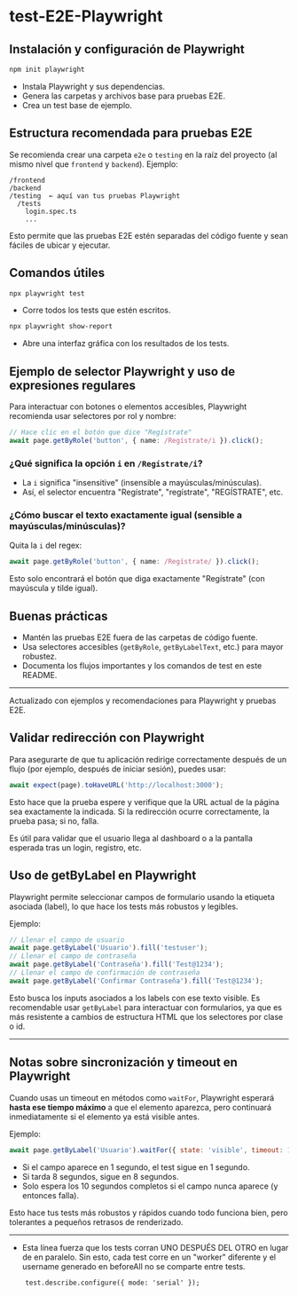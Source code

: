 ﻿# test-E2E-Playwright

## Instalación y configuración de Playwright

```bash
npm init playwright
```
- Instala Playwright y sus dependencias.
- Genera las carpetas y archivos base para pruebas E2E.
- Crea un test base de ejemplo.

## Estructura recomendada para pruebas E2E

Se recomienda crear una carpeta `e2e` o `testing` en la raíz del proyecto (al mismo nivel que `frontend` y `backend`). Ejemplo:

```
/frontend
/backend
/testing  ← aquí van tus pruebas Playwright
  /tests
    login.spec.ts
    ...
```
Esto permite que las pruebas E2E estén separadas del código fuente y sean fáciles de ubicar y ejecutar.

## Comandos útiles

```bash
npx playwright test
```
- Corre todos los tests que estén escritos.

```bash
npx playwright show-report
```
- Abre una interfaz gráfica con los resultados de los tests.

## Ejemplo de selector Playwright y uso de expresiones regulares

Para interactuar con botones o elementos accesibles, Playwright recomienda usar selectores por rol y nombre:

```typescript
// Hace clic en el botón que dice "Regístrate"
await page.getByRole('button', { name: /Regístrate/i }).click();
```

### ¿Qué significa la opción `i` en `/Regístrate/i`?
- La `i` significa "insensitive" (insensible a mayúsculas/minúsculas).
- Así, el selector encuentra "Regístrate", "regístrate", "REGÍSTRATE", etc.

### ¿Cómo buscar el texto exactamente igual (sensible a mayúsculas/minúsculas)?
Quita la `i` del regex:

```typescript
await page.getByRole('button', { name: /Regístrate/ }).click();
```
Esto solo encontrará el botón que diga exactamente "Regístrate" (con mayúscula y tilde igual).

## Buenas prácticas
- Mantén las pruebas E2E fuera de las carpetas de código fuente.
- Usa selectores accesibles (`getByRole`, `getByLabelText`, etc.) para mayor robustez.
- Documenta los flujos importantes y los comandos de test en este README.

---
Actualizado con ejemplos y recomendaciones para Playwright y pruebas E2E.
## Validar redirección con Playwright

Para asegurarte de que tu aplicación redirige correctamente después de un flujo (por ejemplo, después de iniciar sesión), puedes usar:

```typescript
await expect(page).toHaveURL('http://localhost:3000');
```

Esto hace que la prueba espere y verifique que la URL actual de la página sea exactamente la indicada. Si la redirección ocurre correctamente, la prueba pasa; si no, falla.

Es útil para validar que el usuario llega al dashboard o a la pantalla esperada tras un login, registro, etc.
## Uso de getByLabel en Playwright

Playwright permite seleccionar campos de formulario usando la etiqueta asociada (label), lo que hace los tests más robustos y legibles.

Ejemplo:

```typescript
// Llenar el campo de usuario
await page.getByLabel('Usuario').fill('testuser');
// Llenar el campo de contraseña
await page.getByLabel('Contraseña').fill('Test@1234');
// Llenar el campo de confirmación de contraseña
await page.getByLabel('Confirmar Contraseña').fill('Test@1234');
```

Esto busca los inputs asociados a los labels con ese texto visible. Es recomendable usar `getByLabel` para interactuar con formularios, ya que es más resistente a cambios de estructura HTML que los selectores por clase o id.

---

## Notas sobre sincronización y timeout en Playwright

Cuando usas un timeout en métodos como `waitFor`, Playwright esperará **hasta ese tiempo máximo** a que el elemento aparezca, pero continuará inmediatamente si el elemento ya está visible antes.

Ejemplo:
```js
await page.getByLabel('Usuario').waitFor({ state: 'visible', timeout: 10000 });
```
- Si el campo aparece en 1 segundo, el test sigue en 1 segundo.
- Si tarda 8 segundos, sigue en 8 segundos.
- Solo espera los 10 segundos completos si el campo nunca aparece (y entonces falla).

Esto hace tus tests más robustos y rápidos cuando todo funciona bien, pero tolerantes a pequeños retrasos de renderizado.

---
- Esta línea fuerza que los tests corran UNO DESPUÉS DEL OTRO
  en lugar de en paralelo. Sin esto, cada test corre en un "worker" diferente
   y el username generado en beforeAll no se comparte entre tests.
````
    test.describe.configure({ mode: 'serial' });
````
